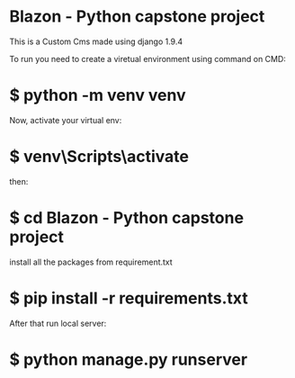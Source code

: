 # Blazon - Python capstone project

This is a Custom Cms made using django 1.9.4

To run you need to create a viretual environment using command on CMD:

# $ python -m venv venv

Now, activate your virtual env:

# $ venv\Scripts\activate

then:

# $ cd Blazon - Python capstone project

install all the packages from requirement.txt

# $ pip install -r requirements.txt

After that run local server:

# $ python manage.py runserver


